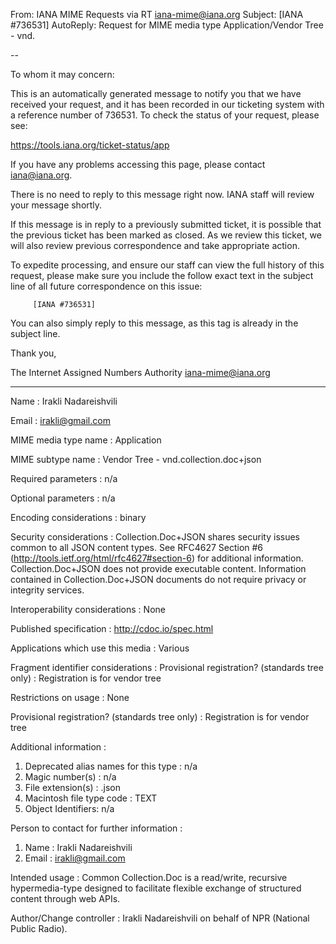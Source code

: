 From: IANA MIME Requests via RT <iana-mime@iana.org> 
Subject: [IANA #736531] AutoReply: Request for MIME media type Application/Vendor Tree - vnd.

--

To whom it may concern:

This is an automatically generated message to notify you that we have
received your request, and it has been recorded in our ticketing
system with a reference number of 736531. To check the status
of your request, please see:

https://tools.iana.org/ticket-status/app

If you have any problems accessing this page, please contact
iana@iana.org.

There is no need to reply to this message right now. IANA staff will
review your message shortly.

If this message is in reply to a previously submitted ticket, it is
possible that the previous ticket has been marked as closed. As we
review this ticket, we will also review previous correspondence and
take appropriate action.

To expedite processing, and ensure our staff can view the full history
of this request, please make sure you include the follow exact text in
the subject line of all future correspondence on this issue:

         [IANA #736531]

You can also simply reply to this message, as this tag is already in
the subject line.

Thank you,

The Internet Assigned Numbers Authority
iana-mime@iana.org

-------------------------------------------------------------------------

Name : Irakli Nadareishvili

Email : irakli@gmail.com

MIME media type name : Application

MIME subtype name : Vendor Tree - vnd.collection.doc+json

Required parameters : n/a

Optional parameters :
n/a

Encoding considerations : binary


Security considerations :
Collection.Doc+JSON shares security issues common to all JSON content types. See RFC4627 Section #6 (http://tools.ietf.org/html/rfc4627#section-6) for additional information. Collection.Doc+JSON does not provide executable content. Information contained in Collection.Doc+JSON documents do not require privacy or integrity services.

Interoperability considerations :
None

Published specification :
http://cdoc.io/spec.html

Applications which use this media :
Various

Fragment identifier considerations :
Provisional registration? (standards tree only) :
Registration is for vendor tree

Restrictions on usage :
None

Provisional registration? (standards tree only) :
Registration is for vendor tree


Additional information :

1. Deprecated alias names for this type : n/a
2. Magic number(s) : n/a
3. File extension(s) : .json
4. Macintosh file type code : TEXT
5. Object Identifiers: n/a



Person to contact for further information :

1. Name : Irakli Nadareishvili
2. Email : irakli@gmail.com

Intended usage : Common
Collection.Doc is a read/write, recursive hypermedia-type designed to facilitate flexible exchange of structured content through web APIs.

Author/Change controller : Irakli Nadareishvili on behalf of NPR (National Public Radio).





